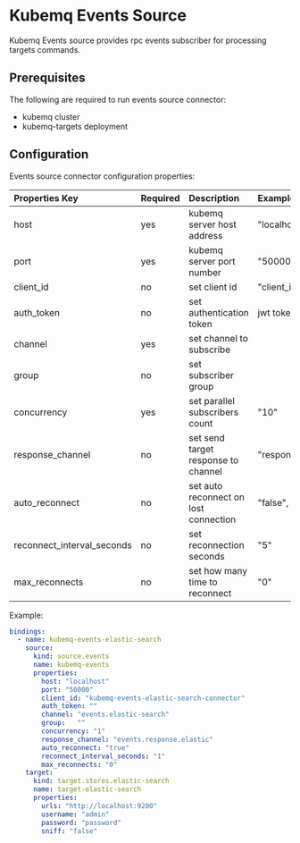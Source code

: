 # Kubemq Events Source

Kubemq Events source provides rpc events subscriber for processing targets commands.

## Prerequisites
The following are required to run events source connector:

- kubemq cluster
- kubemq-targets deployment


## Configuration

Events source connector configuration properties:

| Properties Key             | Required | Description                           | Example            |
|:---------------------------|:---------|:--------------------------------------|:-------------------|
| host                       | yes      | kubemq server host address            | "localhost         |
| port                       | yes      | kubemq server port number             | "50000"            |
| client_id                  | no       | set client id                         | "client_id"        |
| auth_token                 | no       | set authentication token              | jwt token          |
| channel                    | yes      | set channel to subscribe              |                    |
| group                      | no       | set subscriber group                  |                    |
| concurrency                | yes      | set parallel subscribers count        | "10"               |
| response_channel             | no       | set send target response to channel   | "response.channel" |
| auto_reconnect             | no       | set auto reconnect on lost connection | "false", "true"    |
| reconnect_interval_seconds | no       | set reconnection seconds              | "5"                |
| max_reconnects             | no       | set how many time to reconnect        | "0"                |






Example:

```yaml
bindings:
  - name: kubemq-events-elastic-search
    source:
      kind: source.events
      name: kubemq-events
      properties:
        host: "localhost"
        port: "50000"
        client_id: "kubemq-events-elastic-search-connector"
        auth_token: ""
        channel: "events.elastic-search"
        group:   ""
        concurrency: "1"
        response_channel: "events.response.elastic"
        auto_reconnect: "true"
        reconnect_interval_seconds: "1"
        max_reconnects: "0"
    target:
      kind: target.stores.elastic-search
      name: target-elastic-search
      properties:
        urls: "http://localhost:9200"
        username: "admin"
        password: "password"
        sniff: "false"
```
